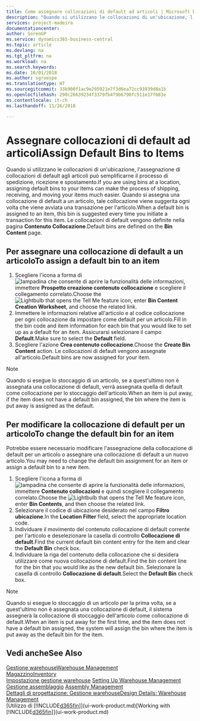 ```yaml
---
title: Come assegnare collocazioni di default ad articoli | Microsoft Docs
description: "Quando si utilizzano le collocazioni di un'ubicazione, l'assegnazione di collocazioni di default agli articoli può semplificarne il processo di spedizione, ricezione e spostamento. Quando si assegna una collocazione di default a un articolo, tale collocazione viene suggerita ogni volta che viene avviata una transazione per l'articolo."
services: project-madeira
documentationcenter: 
author: SorenGP
ms.service: dynamics365-business-central
ms.topic: article
ms.devlang: na
ms.tgt_pltfrm: na
ms.workload: na
ms.search.keywords: 
ms.date: 10/01/2018
ms.author: sgroespe
ms.translationtype: HT
ms.sourcegitcommit: 33b900f1ac9e295921e7f3d6ea72cc93939d8a1b
ms.openlocfilehash: 290c26639234f3379fb4f9b6790fc511e17f683e
ms.contentlocale: it-ch
ms.lasthandoff: 11/26/2018

---
```

# <a name="assign-default-bins-to-items"></a><span data-ttu-id="bade1-104">Assegnare collocazioni di default ad articoli</span><span class="sxs-lookup"><span data-stu-id="bade1-104">Assign Default Bins to Items</span></span>
<span data-ttu-id="bade1-105">Quando si utilizzano le collocazioni di un'ubicazione, l'assegnazione di collocazioni di default agli articoli può semplificarne il processo di spedizione, ricezione e spostamento.</span><span class="sxs-lookup"><span data-stu-id="bade1-105">If you are using bins at a location, assigning default bins to your items can make the process of shipping, receiving, and moving your items much easier.</span></span> <span data-ttu-id="bade1-106">Quando si assegna una collocazione di default a un articolo, tale collocazione viene suggerita ogni volta che viene avviata una transazione per l'articolo.</span><span class="sxs-lookup"><span data-stu-id="bade1-106">When a default bin is assigned to an item, this bin is suggested every time you initiate a transaction for this item.</span></span> <span data-ttu-id="bade1-107">Le collocazioni di default vengono definite nella pagina **Contenuto Collocazione**.</span><span class="sxs-lookup"><span data-stu-id="bade1-107">Default bins are defined on the **Bin Content** page.</span></span>  

## <a name="to-assign-a-default-bin-to-an-item"></a><span data-ttu-id="bade1-108">Per assegnare una collocazione di default a un articolo</span><span class="sxs-lookup"><span data-stu-id="bade1-108">To assign a default bin to an item</span></span>
1.  <span data-ttu-id="bade1-109">Scegliere l'icona a forma di ![lampadina che consente di aprire la funzionalità delle informazioni](media/ui-search/search_small.png "Informazioni sull'operazione che si desidera eseguire"), immettere **Prospetto creazione contenuto collocazione** e scegliere il collegamento correlato.</span><span class="sxs-lookup"><span data-stu-id="bade1-109">Choose the ![Lightbulb that opens the Tell Me feature](media/ui-search/search_small.png "Tell me what you want to do") icon, enter **Bin Content Creation Worksheet**, and choose the related link.</span></span>  
2.  <span data-ttu-id="bade1-110">Immettere le informazioni relative all'articolo e al codice collocazione per ogni collocazione da impostare come default per un articolo.</span><span class="sxs-lookup"><span data-stu-id="bade1-110">Fill in the bin code and item information for each bin that you would like to set up as a default for an item.</span></span> <span data-ttu-id="bade1-111">Assicurarsi selezionare il campo **Default**.</span><span class="sxs-lookup"><span data-stu-id="bade1-111">Make sure to select the **Default** field.</span></span>  
3.  <span data-ttu-id="bade1-112">Scegliere l'azione **Crea contenuto collocazione**.</span><span class="sxs-lookup"><span data-stu-id="bade1-112">Choose the **Create Bin Content** action.</span></span> <span data-ttu-id="bade1-113">Le collocazioni di default vengono assegnate all'articolo.</span><span class="sxs-lookup"><span data-stu-id="bade1-113">Default bins are now assigned for your item.</span></span>  

> [!NOTE]  
>  <span data-ttu-id="bade1-114">Quando si esegue lo stoccaggio di un articolo, se a quest'ultimo non è assegnata una collocazione di default, verrà assegnata quella di default come collocazione per lo stoccaggio dell'articolo.</span><span class="sxs-lookup"><span data-stu-id="bade1-114">When an item is put away, if the item does not have a default bin assigned, the bin where the item is put away is assigned as the default.</span></span>  

## <a name="to-change-the-default-bin-for-an-item"></a><span data-ttu-id="bade1-115">Per modificare la collocazione di default per un articolo</span><span class="sxs-lookup"><span data-stu-id="bade1-115">To change the default bin for an item</span></span>  
<span data-ttu-id="bade1-116">Potrebbe essere necessario modificare l'assegnazione della collocazione di default per un articolo o assegnare una collocazione di default a un nuovo articolo.</span><span class="sxs-lookup"><span data-stu-id="bade1-116">You may need to change the default bin assignment for an item or assign a default bin to a new item.</span></span>    
1.  <span data-ttu-id="bade1-117">Scegliere l'icona a forma di ![lampadina che consente di aprire la funzionalità delle informazioni](media/ui-search/search_small.png "Informazioni sull'operazione che si desidera eseguire"), immettere **Contenuto collocazioni** e quindi scegliere il collegamento correlato.</span><span class="sxs-lookup"><span data-stu-id="bade1-117">Choose the ![Lightbulb that opens the Tell Me feature](media/ui-search/search_small.png "Tell me what you want to do") icon, enter **Bin Contents**, and then choose the related link.</span></span>  
2.  <span data-ttu-id="bade1-118">Selezionare il codice di ubicazione desiderato nel campo **Filtro ubicazione**.</span><span class="sxs-lookup"><span data-stu-id="bade1-118">In the **Location Filter** field, select the appropriate location code.</span></span>  
3.  <span data-ttu-id="bade1-119">Individuare il movimento del contenuto collocazione di default corrente per l'articolo e deselezionare la casella di controllo **Collocazione di default**.</span><span class="sxs-lookup"><span data-stu-id="bade1-119">Find the current default bin content entry for the item and clear the **Default Bin** check box.</span></span>  
4.  <span data-ttu-id="bade1-120">Individuare la riga del contenuto della collocazione che si desidera utilizzare come nuova collocazione di default.</span><span class="sxs-lookup"><span data-stu-id="bade1-120">Find the bin content line for the bin that you would like as the new default bin.</span></span> <span data-ttu-id="bade1-121">Selezionare la casella di controllo **Collocazione di default**.</span><span class="sxs-lookup"><span data-stu-id="bade1-121">Select the **Default Bin** check box.</span></span>  

> [!NOTE]  
>  <span data-ttu-id="bade1-122">Quando si esegue lo stoccaggio di un articolo per la prima volta, se a quest'ultimo non è assegnata una collocazione di default, il sistema assegnerà la collocazione di stoccaggio dell'articolo come collocazione di default.</span><span class="sxs-lookup"><span data-stu-id="bade1-122">When an item is put away for the first time, and the item does not have a default bin assigned, the system will assign the bin where the item is put away as the default bin for the item.</span></span>  

## <a name="see-also"></a><span data-ttu-id="bade1-123">Vedi anche</span><span class="sxs-lookup"><span data-stu-id="bade1-123">See Also</span></span>  
[<span data-ttu-id="bade1-124">Gestione warehouse</span><span class="sxs-lookup"><span data-stu-id="bade1-124">Warehouse Management</span></span>](warehouse-manage-warehouse.md)  
[<span data-ttu-id="bade1-125">Magazzino</span><span class="sxs-lookup"><span data-stu-id="bade1-125">Inventory</span></span>](inventory-manage-inventory.md)  
<span data-ttu-id="bade1-126">[Impostazione gestione warehouse](warehouse-setup-warehouse.md)   </span><span class="sxs-lookup"><span data-stu-id="bade1-126">[Setting Up Warehouse Management](warehouse-setup-warehouse.md)   </span></span>  
<span data-ttu-id="bade1-127">[Gestione assemblaggio](assembly-assemble-items.md)  </span><span class="sxs-lookup"><span data-stu-id="bade1-127">[Assembly Management](assembly-assemble-items.md)  </span></span>  
[<span data-ttu-id="bade1-128">Dettagli di progettazione: Gestione warehouse</span><span class="sxs-lookup"><span data-stu-id="bade1-128">Design Details: Warehouse Management</span></span>](design-details-warehouse-management.md)  
<span data-ttu-id="bade1-129">[Utilizzo di [!INCLUDE[d365fin](includes/d365fin_md.md)]](ui-work-product.md)</span><span class="sxs-lookup"><span data-stu-id="bade1-129">[Working with [!INCLUDE[d365fin](includes/d365fin_md.md)]](ui-work-product.md)</span></span>

